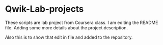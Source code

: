 # Qwik-Lab-projects
These scripts are lab project from Coursera class. 
I am editing the README file. Adding some more details about the project description.

Also this is to show that edit in file and added to the repository. 
